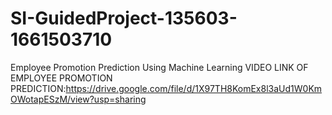 # SI-GuidedProject-135603-1661503710
Employee Promotion Prediction Using Machine Learning
VIDEO LINK OF EMPLOYEE PROMOTION PREDICTION:https://drive.google.com/file/d/1X97TH8KomEx8l3aUd1W0KmOWotapESzM/view?usp=sharing
